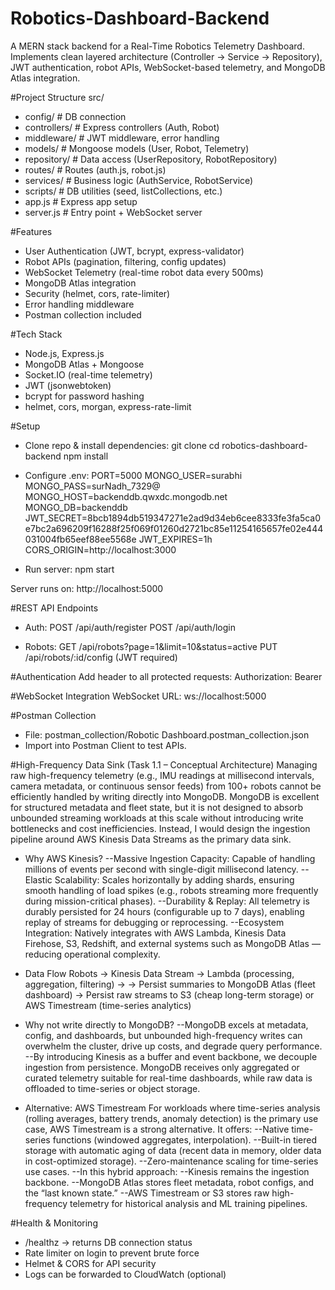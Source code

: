 # Robotics-Dashboard-Backend
A MERN stack backend for a Real-Time Robotics Telemetry Dashboard.
Implements clean layered architecture (Controller -> Service -> Repository), JWT authentication, robot APIs, WebSocket-based telemetry, and MongoDB Atlas integration.

#Project Structure
src/
 - config/          # DB connection
 - controllers/     # Express controllers (Auth, Robot)
 - middleware/      # JWT middleware, error handling
 - models/          # Mongoose models (User, Robot, Telemetry)
 - repository/      # Data access (UserRepository, RobotRepository)
 - routes/          # Routes (auth.js, robot.js)
 - services/        # Business logic (AuthService, RobotService)
 - scripts/         # DB utilities (seed, listCollections, etc.)
 - app.js           # Express app setup
 - server.js        # Entry point + WebSocket server
   
#Features
- User Authentication (JWT, bcrypt, express-validator)
- Robot APIs (pagination, filtering, config updates)
- WebSocket Telemetry (real-time robot data every 500ms)
- MongoDB Atlas integration
- Security (helmet, cors, rate-limiter)
- Error handling middleware
- Postman collection included

#Tech Stack
- Node.js, Express.js
- MongoDB Atlas + Mongoose
- Socket.IO (real-time telemetry)
- JWT (jsonwebtoken)
- bcrypt for password hashing
- helmet, cors, morgan, express-rate-limit

#Setup
- Clone repo & install dependencies:
git clone <repo-url>
cd robotics-dashboard-backend
npm install

- Configure .env:
PORT=5000
MONGO_USER=surabhi
MONGO_PASS=surNadh_7329@
MONGO_HOST=backenddb.qwxdc.mongodb.net
MONGO_DB=backenddb
JWT_SECRET=8bcb1894db519347271e2ad9d34eb6cee8333fe3fa5ca0e7bc2a696209f16288f25f069f01260d2721bc85e11254165657fe02e444031004fb65eef88ee5568e
JWT_EXPIRES=1h
CORS_ORIGIN=http://localhost:3000

- Run server:
npm start
  
Server runs on:
http://localhost:5000

#REST API Endpoints
- Auth: 
POST /api/auth/register
POST /api/auth/login

- Robots:
GET /api/robots?page=1&limit=10&status=active
PUT /api/robots/:id/config (JWT required)

#Authentication
Add header to all protected requests: Authorization: Bearer <jwt-token>

#WebSocket Integration
WebSocket URL: ws://localhost:5000

#Postman Collection
- File: postman_collection/Robotic Dashboard.postman_collection.json
- Import into Postman Client to test APIs.

#High-Frequency Data Sink (Task 1.1 – Conceptual Architecture)
Managing raw high-frequency telemetry (e.g., IMU readings at millisecond intervals, camera metadata, or continuous sensor feeds) from 100+ robots cannot be efficiently handled by writing directly into MongoDB. MongoDB is excellent for structured metadata and fleet state, but it is not designed to absorb unbounded streaming workloads at this scale without introducing write bottlenecks and cost inefficiencies.
Instead, I would design the ingestion pipeline around AWS Kinesis Data Streams as the primary data sink.

- Why AWS Kinesis?
  --Massive Ingestion Capacity: Capable of handling millions of events per second with single-digit millisecond latency.
  --Elastic Scalability: Scales horizontally by adding shards, ensuring smooth handling of load spikes (e.g., robots streaming more frequently during mission-critical phases).
  --Durability & Replay: All telemetry is durably persisted for 24 hours (configurable up to 7 days), enabling replay of streams for debugging or reprocessing.
  --Ecosystem Integration: Natively integrates with AWS Lambda, Kinesis Data Firehose, S3, Redshift, and external systems such as MongoDB Atlas — reducing operational complexity.
  
- Data Flow
Robots → Kinesis Data Stream → Lambda (processing, aggregation, filtering) → 
   → Persist summaries to MongoDB Atlas (fleet dashboard)
   → Persist raw streams to S3 (cheap long-term storage) or AWS Timestream (time-series analytics)

- Why not write directly to MongoDB?
  --MongoDB excels at metadata, config, and dashboards, but unbounded high-frequency writes can overwhelm the cluster, drive up costs, and degrade query performance.
  --By introducing Kinesis as a buffer and event backbone, we decouple ingestion from persistence. MongoDB receives only aggregated or curated telemetry suitable for real-time dashboards, while raw data is
  offloaded to time-series or object storage.

- Alternative: AWS Timestream
For workloads where time-series analysis (rolling averages, battery trends, anomaly detection) is the primary use case, AWS Timestream is a strong alternative. It offers:
  --Native time-series functions (windowed aggregates, interpolation).
  --Built-in tiered storage with automatic aging of data (recent data in memory, older data in cost-optimized storage).
  --Zero-maintenance scaling for time-series use cases.
  --In this hybrid approach:
  --Kinesis remains the ingestion backbone.
  --MongoDB Atlas stores fleet metadata, robot configs, and the “last known state.”
  --AWS Timestream or S3 stores raw high-frequency telemetry for historical analysis and ML training pipelines.

#Health & Monitoring
- /healthz → returns DB connection status
- Rate limiter on login to prevent brute force
- Helmet & CORS for API security
- Logs can be forwarded to CloudWatch (optional)
